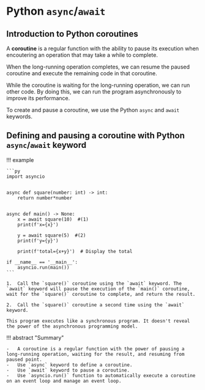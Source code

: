 # Python `async`/`await`

## Introduction to Python coroutines

A **coroutine** is a regular function with the ability to pause its execution when encoutering an operation that may take a while to complete.

When the long-running operation completes, we can resume the paused coroutine and execute the remaining code in that coroutine.

While the coroutine is waiting for the long-running operation, we can run other code. By doing this, we can run the program asynchronously to improve its performance.

To create and pause a coroutine, we use the Python `async` and `await` keywords.

## Defining and pausing a coroutine with Python `async`/`await` keyword

!!! example

    ```py
    import asyncio


    async def square(number: int) -> int:
        return number*number


    async def main() -> None:
        x = await square(10)  #(1)
        print(f'x={x}')

        y = await square(5)  #(2)
        print(f'y={y}')

        print(f'total={x+y}')  # Display the total

    if __name__ == '__main__':
        asyncio.run(main())
    ```

    1.  Call the `square()` coroutine using the `await` keyword. The `await` keyword will pause the execution of the `main()` coroutine, wait for the `square()` coroutine to complete, and return the result.

    2.  Call the `square()` coroutine a second time using the `await` keyword.

    This program executes like a synchronous program. It doesn't reveal the power of the asynchronous programming model.

!!! abstract "Summary"

    -   A coroutine is a regular function with the power of pausing a long-running operation, waiting for the result, and resuming from paused point.
    -   Use `async` keyword to define a coroutine.
    -   Use `await` keyword to pause a coroutine.
    -   Use `asyncio.run()` function to automatically execute a coroutine on an event loop and manage an event loop.